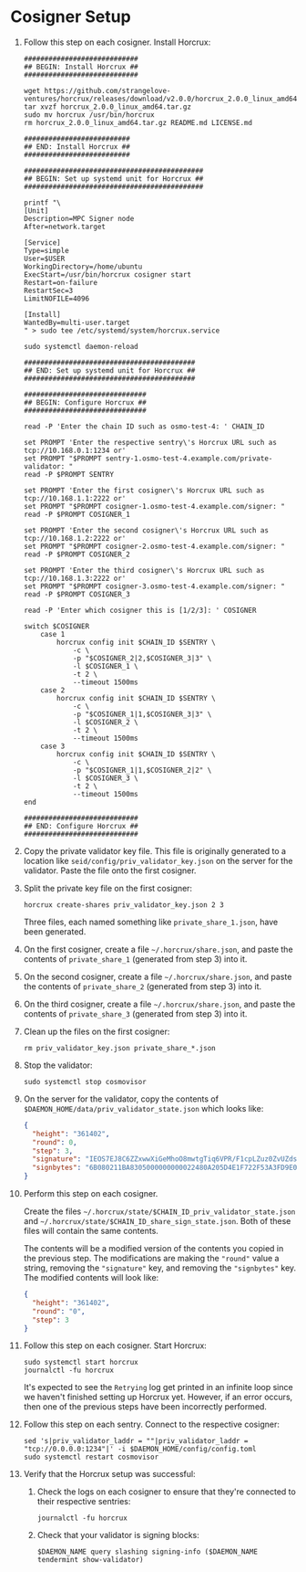 # Cosigner Setup

1. Follow this step on each cosigner. Install Horcrux:
    ```shell
    ############################
    ## BEGIN: Install Horcrux ##
    ############################
            
    wget https://github.com/strangelove-ventures/horcrux/releases/download/v2.0.0/horcrux_2.0.0_linux_amd64.tar.gz
    tar xvzf horcrux_2.0.0_linux_amd64.tar.gz
    sudo mv horcrux /usr/bin/horcrux
    rm horcrux_2.0.0_linux_amd64.tar.gz README.md LICENSE.md
            
    ##########################
    ## END: Install Horcrux ##
    ##########################
            
    ############################################
    ## BEGIN: Set up systemd unit for Horcrux ##
    ############################################
            
    printf "\
    [Unit]
    Description=MPC Signer node
    After=network.target
            
    [Service]
    Type=simple
    User=$USER
    WorkingDirectory=/home/ubuntu
    ExecStart=/usr/bin/horcrux cosigner start
    Restart=on-failure
    RestartSec=3
    LimitNOFILE=4096
            
    [Install]
    WantedBy=multi-user.target
    " > sudo tee /etc/systemd/system/horcrux.service
           
    sudo systemctl daemon-reload
        
    ##########################################
    ## END: Set up systemd unit for Horcrux ##
    ##########################################
       
    ##############################
    ## BEGIN: Configure Horcrux ##
    ##############################
        
    read -P 'Enter the chain ID such as osmo-test-4: ' CHAIN_ID
        
    set PROMPT 'Enter the respective sentry\'s Horcrux URL such as tcp://10.168.0.1:1234 or'
    set PROMPT "$PROMPT sentry-1.osmo-test-4.example.com/private-validator: "
    read -P $PROMPT SENTRY
    
    set PROMPT 'Enter the first cosigner\'s Horcrux URL such as tcp://10.168.1.1:2222 or'
    set PROMPT "$PROMPT cosigner-1.osmo-test-4.example.com/signer: "
    read -P $PROMPT COSIGNER_1
    
    set PROMPT 'Enter the second cosigner\'s Horcrux URL such as tcp://10.168.1.2:2222 or'
    set PROMPT "$PROMPT cosigner-2.osmo-test-4.example.com/signer: "
    read -P $PROMPT COSIGNER_2
    
    set PROMPT 'Enter the third cosigner\'s Horcrux URL such as tcp://10.168.1.3:2222 or'
    set PROMPT "$PROMPT cosigner-3.osmo-test-4.example.com/signer: "
    read -P $PROMPT COSIGNER_3
       
    read -P 'Enter which cosigner this is [1/2/3]: ' COSIGNER
       
    switch $COSIGNER
        case 1
            horcrux config init $CHAIN_ID $SENTRY \
                -c \
                -p "$COSIGNER_2|2,$COSIGNER_3|3" \
                -l $COSIGNER_1 \
                -t 2 \
                --timeout 1500ms
        case 2
            horcrux config init $CHAIN_ID $SENTRY \
                -c \
                -p "$COSIGNER_1|1,$COSIGNER_3|3" \
                -l $COSIGNER_2 \
                -t 2 \
                --timeout 1500ms
        case 3
            horcrux config init $CHAIN_ID $SENTRY \
                -c \
                -p "$COSIGNER_1|1,$COSIGNER_2|2" \
                -l $COSIGNER_3 \
                -t 2 \
                --timeout 1500ms
    end
    
    ############################
    ## END: Configure Horcrux ##
    ############################
    ```
2. Copy the private validator key file. This file is originally generated to a location like `seid/config/priv_validator_key.json` on the server for the validator. Paste the file onto the first cosigner.
3. Split the private key file on the first cosigner:

    ```shell
    horcrux create-shares priv_validator_key.json 2 3
    ```

    Three files, each named something like `private_share_1.json`, have been generated.
4. On the first cosigner, create a file `~/.horcrux/share.json`, and paste the contents of `private_share_1` (generated from step 3) into it.
5. On the second cosigner, create a file `~/.horcrux/share.json`, and paste the contents of `private_share_2` (generated from step 3) into it.
6. On the third cosigner, create a file `~/.horcrux/share.json`, and paste the contents of `private_share_3` (generated from step 3) into it.
7. Clean up the files on the first cosigner:

    ```shell
    rm priv_validator_key.json private_share_*.json
    ```
8. Stop the validator:

    ```shell
    sudo systemctl stop cosmovisor
    ```
9. On the server for the validator, copy the contents of `$DAEMON_HOME/data/priv_validator_state.json` which looks like:

    ```json
    {
      "height": "361402",
      "round": 0,
      "step": 3,
      "signature": "IEOS7EJ8C6ZZxwwXiGeMhoO8mwtgTiq6VPR/F1cpLZuz0ZvUZdsgQjTt0GniAIgosfEjC5izKw4Nvvs3ZIceAw==",
      "signbytes": "6B080211BA8305000000000022480A205D4E1F722F53A3FD9E0D28639D7CE7B588338570EBA5C340687C30609C47BCA41224080112208283B6E16BEA46797F8AD4EE0ACE424AC7A4827202446B2D56E7F4438541B7BD2A0C08E4ACE28B0610CCD0AC830232066A756E6F2D31"
    }
    ```
10. Perform this step on each cosigner.

    Create the files `~/.horcrux/state/$CHAIN_ID_priv_validator_state.json` and `~/.horcrux/state/$CHAIN_ID_share_sign_state.json`. Both of these files will contain the same contents.

    The contents will be a modified version of the contents you copied in the previous step. The modifications are making the `"round"` value a string, removing the `"signature"` key, and removing the `"signbytes"` key. The modified contents will look like:

    ```json
    {
      "height": "361402",
      "round": "0",
      "step": 3
    }
    ```
11. Follow this step on each cosigner. Start Horcrux:

    ```shell
    sudo systemctl start horcrux
    journalctl -fu horcrux
    ```

    It's expected to see the `Retrying` log get printed in an infinite loop since we haven't finished setting up Horcrux yet. However, if an error occurs, then one of the previous steps have been incorrectly performed.
12. Follow this step on each sentry. Connect to the respective cosigner:

    ```shell
    sed 's|priv_validator_laddr = ""|priv_validator_laddr = "tcp://0.0.0.0:1234"|' -i $DAEMON_HOME/config/config.toml
    sudo systemctl restart cosmovisor
    ```
13. Verify that the Horcrux setup was successful:
    1. Check the logs on each cosigner to ensure that they're connected to their respective sentries:

        ```shell
        journalctl -fu horcrux
        ```
    2. Check that your validator is signing blocks:

        ```shell
        $DAEMON_NAME query slashing signing-info ($DAEMON_NAME tendermint show-validator)
        ```
